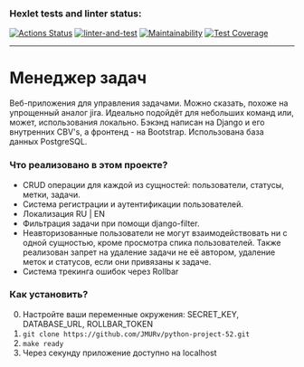 ### Hexlet tests and linter status:
[![Actions Status](https://github.com/JMURv/python-project-52/workflows/hexlet-check/badge.svg)](https://github.com/JMURv/python-project-52/actions)
[![linter-and-test](https://github.com/JMURv/python-project-52/actions/workflows/linter-and-test.yml/badge.svg)](https://github.com/JMURv/python-project-52/actions/workflows/linter-and-test.yml)
[![Maintainability](https://api.codeclimate.com/v1/badges/d391d5ad05b78ef79a11/maintainability)](https://codeclimate.com/github/JMURv/python-project-52/maintainability)
[![Test Coverage](https://api.codeclimate.com/v1/badges/d391d5ad05b78ef79a11/test_coverage)](https://codeclimate.com/github/JMURv/python-project-52/test_coverage)
___
# Менеджер задач
Веб-приложения для управления задачами. Можно сказать, похоже на упрощенный аналог jira. Идеально подойдёт для небольших команд или, может, использования локально.
Бэкэнд написан на Django и его внутренних CBV's, а фронтенд - на Bootstrap. Использована база данных PostgreSQL.

### Что реализовано в этом проекте?
- CRUD операции для каждой из сущностей: пользователи, статусы, метки, задачи.
- Система регистрации и аутентификации пользователей.
- Локализация RU | EN
- Фильтрация задачи при помощи django-filter.
- Неавторизованные пользователи не могут взаимодействовать ни с одной сущностью, кроме просмотра спика пользователей. Также реализован запрет на удаление задачи не её автором, удаление меток и статусов, если они привязаны к задаче.
- Система трекинга ошибок через Rollbar

### Как установить?
0. Настройте ваши переменные окружения: SECRET_KEY, DATABASE_URL, ROLLBAR_TOKEN
1. `git clone https://github.com/JMURv/python-project-52.git`
2. `make ready`
3. Через секунду приложение доступно на localhost